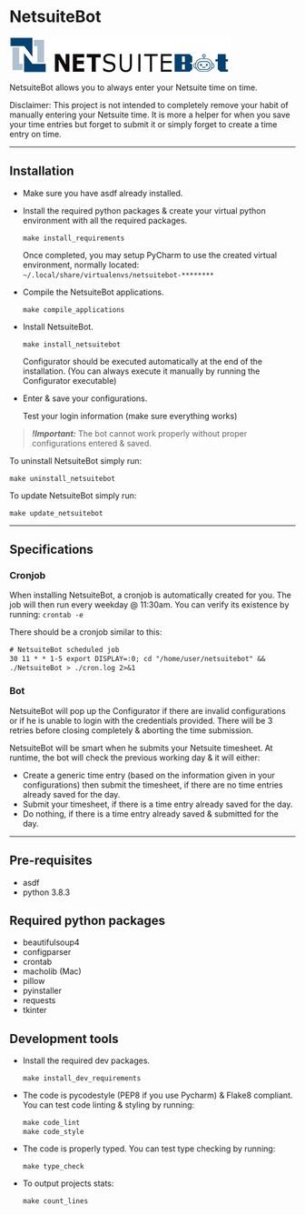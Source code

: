# NetsuiteBot
![NetsuiteBot](./src/netsuite_logo.png)

NetsuiteBot allows you to always enter your Netsuite time on time.

Disclaimer:
This project is not intended to completely remove your habit of manually entering 
your Netsuite time. It is more a helper for when you save your time entries but 
forget to submit it or simply forget to create a time entry on time.

---

## Installation
- Make sure you have asdf already installed.


- Install the required python packages & create your virtual python environment with all the required packages.
  ```
  make install_requirements
  ```
  Once completed, you may setup PyCharm to use the created virtual environment, normally located:
  `~/.local/share/virtualenvs/netsuitebot-********`
  

- Compile the NetsuiteBot applications.
  ```
  make compile_applications
  ```

- Install NetsuiteBot.
  ```
  make install_netsuitebot
  ```
  
  Configurator should be executed automatically at the end of the installation.
  (You can always execute it manually by running the Configurator executable)


- Enter & save your configurations.
  
  Test your login information (make sure everything works)

> **_!Important:_**  The bot cannot work properly without proper configurations entered & saved.

To uninstall NetsuiteBot simply run:
```
make uninstall_netsuitebot
```

To update NetsuiteBot simply run:
```
make update_netsuitebot
```

---

## Specifications
### Cronjob
When installing NetsuiteBot, a cronjob is automatically created for you.
The job will then run every weekday @ 11:30am.
You can verify its existence by running: `crontab -e`

There should be a cronjob similar to this:
```
# NetsuiteBot scheduled job
30 11 * * 1-5 export DISPLAY=:0; cd "/home/user/netsuitebot" && ./NetsuiteBot > ./cron.log 2>&1
```

### Bot
NetsuiteBot will pop up the Configurator if there are invalid configurations or if he is unable to login with the credentials provided.
There will be 3 retries before closing completely & aborting the time submission.

NetsuiteBot will be smart when he submits your Netsuite timesheet.
At runtime, the bot will check the previous working day & it will either:
- Create a generic time entry (based on the information given in your configurations)
  then submit the timesheet, if there are no time entries already saved for the day.
- Submit your timesheet, if there is a time entry already saved for the day.
- Do nothing, if there is a time entry already saved & submitted for the day.

---

## Pre-requisites
- asdf
- python 3.8.3

## Required python packages
- beautifulsoup4
- configparser
- crontab
- macholib (Mac)
- pillow
- pyinstaller
- requests
- tkinter
  
## Development tools
- Install the required dev packages.
  ```
  make install_dev_requirements
  ```
- The code is pycodestyle (PEP8 if you use Pycharm) & Flake8 compliant.
  You can test code linting & styling by running:
  ```
  make code_lint
  make code_style
  ```
- The code is properly typed. You can test type checking by running:
  ```
  make type_check
  ```
- To output projects stats:
  ```
  make count_lines
  ```
